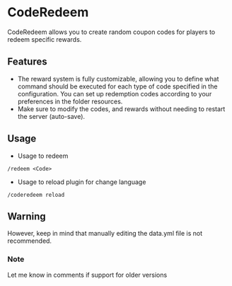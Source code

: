 # **CodeRedeem**
CodeRedeem allows you to create random coupon codes for players to redeem specific rewards.


## **Features**
- The reward system is fully customizable, allowing you to define what command should be executed for each type of code specified in the configuration. You can set up redemption codes according to your preferences in the folder resources.
- Make sure to modify the codes, and rewards without needing to restart the server (auto-save). 

## **Usage**
- Usage to redeem
```
/redeem <Code>
```
- Usage to reload plugin for change language
```
/coderedeem reload
```

## **Warning**
However, keep in mind that manually editing the data.yml file is not recommended.

### **Note**
Let me know in comments if support for older versions
